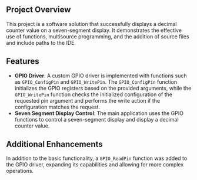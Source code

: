 ## Project Overview
This project is a software solution that successfully displays a decimal counter value on a seven-segment display. It demonstrates the effective use of functions, multisource programming, and the addition of source files and include paths to the IDE.

## Features
- **GPIO Driver**: A custom GPIO driver is implemented with functions such as `GPIO_ConfigPin` and `GPIO_WritePin`. The `GPIO_ConfigPin` function initializes the GPIO registers based on the provided arguments, while the `GPIO_WritePin` function checks the initialized configuration of the requested pin argument and performs the write action if the configuration matches the request.
- **Seven Segment Display Control**: The main application uses the GPIO functions to control a seven-segment display and display a decimal counter value.

## Additional Enhancements
In addition to the basic functionality, a `GPIO_ReadPin` function was added to the GPIO driver, expanding its capabilities and allowing for more complex operations.